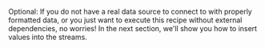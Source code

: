 Optional: If you do not have a real data source to connect to with properly formatted data, or you just want to execute this recipe without external dependencies, no worries!  In the next section, we'll show you how to insert values into the streams.
